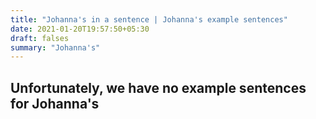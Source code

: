 ```yaml
---
title: "Johanna's in a sentence | Johanna's example sentences"
date: 2021-01-20T19:57:50+05:30
draft: falses
summary: "Johanna's"
---
```

## Unfortunately, we have no example sentences for Johanna's                 
